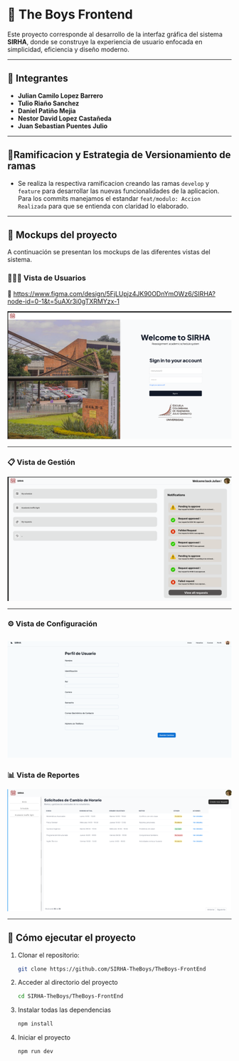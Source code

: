 # 🌟 The Boys Frontend

Este proyecto corresponde al desarrollo de la interfaz gráfica del sistema **SIRHA**, donde se construye la experiencia de usuario enfocada en simplicidad, eficiencia y diseño moderno.

---

## 👥 Integrantes

- **Julian Camilo Lopez Barrero**
- **Tulio Riaño Sanchez**
- **Daniel Patiño Mejia**
- **Nestor David Lopez Castañeda**
- **Juan Sebastian Puentes Julio**

---

## 🌲Ramificacion y Estrategia de Versionamiento de ramas

- Se realiza la respectiva ramificacion creando las ramas `develop` y `feature` para desarrollar las nuevas funcionalidades de la aplicacion. Para los commits manejamos el estandar `feat/modulo: Accion Realizada` para que se entienda con claridad lo elaborado.

---

## 🎨 Mockups del proyecto

A continuación se presentan los mockups de las diferentes vistas del sistema.

### 🧑‍🤝‍🧑 Vista de Usuarios

🔗 https://www.figma.com/design/5FjLUpjz4JK90ODnYmOWz6/SIRHA?node-id=0-1&t=5uAXr3i0gTXRMYzx-1

![Mockup Vista de Usuarios](The-Boys-SIRHA/docs/mockups/vista_usuarios.png)

---

### 📋 Vista de Gestión

![Mockup Vista de Gestión](The-Boys-SIRHA/docs/mockups/vista_gestion.png)

---

### ⚙️ Vista de Configuración

## ![Mockup Vista de Configuración](The-Boys-SIRHA/docs/mockups/image.png)

### 📊 Vista de Reportes

![Mockup Vista de Reportes](The-Boys-SIRHA/docs/mockups/vista_reportes.png)

---

## 🚀 Cómo ejecutar el proyecto

1. Clonar el repositorio:
   ```bash
   git clone https://github.com/SIRHA-TheBoys/TheBoys-FrontEnd
   ```
2. Acceder al directorio del proyecto
   ```bash
   cd SIRHA-TheBoys/TheBoys-FrontEnd
   ```
3. Instalar todas las dependencias
   ```bash
   npm install
   ```
4. Iniciar el proyecto
   ```bash
   npm run dev
   ```